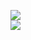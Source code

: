 [![](https://img.shields.io/badge/Made%20With-Github%20Spray-lightgrey.svg?style=for-the-badge&logo=github)](https://github.com/Annihil/github-spray#17445)  
[![](https://i.imgur.com/2DrTn0Z.gif)](https://github.com/Annihil/github-spray)
